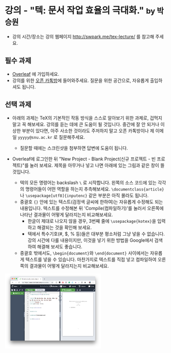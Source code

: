 # 강의 - "텍: 문서 작업 효율의 극대화." <small> by 박승원 </small>

- 강의 시간/장소는 강의 웹페이지 http://swpark.me/tex-lecture/ 를 참고해 주세요.

## 필수 과제

- [Overleaf](https://www.overleaf.com/) 에 가입하세요.
- 강의를 위한 [오픈 카톡방](https://open.kakao.com/o/gALqfK2)에 들어와주세요. 질문을 위한 공간으로, 자유롭게 출입하셔도 됩니다.

## 선택 과제

- 아래의 과제는 TeX의 기본적인 작동 방식을 스스로 알아보기 위한 과제로, 겁먹지 말고 꼭 해보세요. 강의를 듣는 데에 큰 도움이 될 것입니다. 중간에 잘 안 되거나 이상한 부분이 있다면, 아주 사소한 것이라도 주저하지 말고 오픈 카톡방이나 제 이메일 `yyyyy@snu.ac.kr` 로 질문해주세요.
  - 질문할 때에는 스크린샷을 첨부하면 답변에 도움이 됩니다.

- Overleaf에 로그인한 뒤 "New Project - Blank Project(신규 프로젝트 - 빈 프로젝트)"를 눌러 보세요. 제목을 아무거나 넣고 나면 아래에 있는 그림과 같은 창이 뜰 것입니다.
  - 텍의 모든 명령어는 backslash `\` 로 시작합니다. 왼쪽의 소스 코드에 있는 각각의 명령어들이 어떤 역할을 하는지 추측해보세요.  `\documentclass{article}` 나 `\usepackage[utf8]{inputenc}` 같은 부분은 아직 몰라도 됩니다.
  - 중괄호 `{}` 안에 있는 텍스트(검정색 글씨에 한하여)는 자유롭게 수정해도 되는 내용입니다. 텍스트를 수정해본 뒤 'Compile(컴파일하기)'를 눌러서 오른쪽에 나타난 결과물이 어떻게 달라지는지 비교해보세요.
    - 한글이 제대로 나오지 않을 경우, 3번째 줄에 `\usepackage{kotex}`을 입력하고 해결되는 것을 확인해 보세요.
    - 텍에서 특수기호(#, $, % 등)들은 대부분 평소처럼 그냥 넣을 수 없습니다. 강의 시간에 다룰 내용이지만, 이것을 넣기 위한 방법을 Google에서 검색하여 해결해 보셔도 좋습니다.
  - 중괄호 밖에서도, `\begin{document}`와 `\end{document}` 사이에서는 자유롭게 텍스트를 넣을 수 있습니다. 마찬가지로 텍스트를 직접 넣고 컴파일하여 오른쪽의 결과물이 어떻게 달라지는지 비교해보세요.

<img src="./assets/img/overleaf.png" alt="Screen Shot 2018-10-27 at 3.36.21 PM" width="300"/>